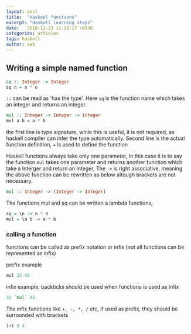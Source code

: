```yaml
---
layout: post
title:  "Haskool functions"
excerpt: "Haskell learning steps"
date:   2018-12-23 11:29:17 +0530
categories: articles
tags: haskell
author: sab
---
```


##  Writing a simple named function

```hs
sq :: Integer -> Integer
sq n = n * n
```

`::` can be read as 'has the type'. Here `sq` is the function name which takes an integer and returns an integer.

```hs
mul :: Integer -> Integer -> Integer
mul a b = a * b
```
the first line is type signature, while this is useful, it is not required, as haskell compiler can infer the type automatically. Second line is the actual function definition, `=` is used to define the function

Haskell functions always take only one parameter, In this case it is to say the function `mul` takes one parameter and returns another function which take a Interger and return an Integer, The `->` is right associative, meaning the above function can be rewritten as below altough brackets are not necessary.

```hs
mul :: Integer -> (Integer -> Integer)
```

The functions mul and sq can be written a lambda functions,

```hs
sq = \n -> n * n
mul = \a b -> a * b
```

### calling a function

functions can be called as prefix notation or infix (not all functions can be represented as infix)

prefix example 
```hs
mul 32 45
```

infix example, backticks should be used when functions is used as infix
```hs
32 `mul` 45
```

The infix functions like `+, -, *, /` etc, if used as prefix, they should be surrounded with brackets

```hs
(+) 3 4
```



